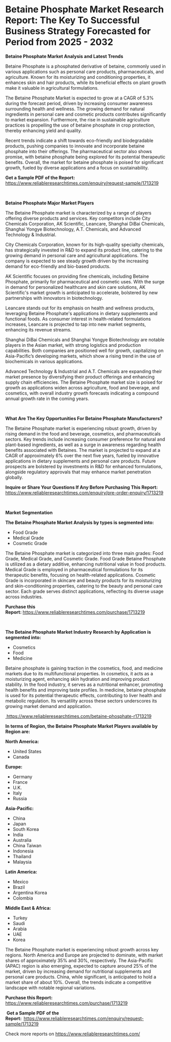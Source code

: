 <p><h1>Betaine Phosphate Market Research Report: The Key To Successful Business Strategy Forecasted for Period from 2025 - 2032</h1></p><p><strong>Betaine Phosphate Market Analysis and Latest Trends</strong></p>
<p><p>Betaine Phosphate is a phosphated derivative of betaine, commonly used in various applications such as personal care products, pharmaceuticals, and agriculture. Known for its moisturizing and conditioning properties, it enhances skin and hair products, while its beneficial effects on plant growth make it valuable in agricultural formulations. </p><p>The Betaine Phosphate Market is expected to grow at a CAGR of 5.3% during the forecast period, driven by increasing consumer awareness surrounding health and wellness. The growing demand for natural ingredients in personal care and cosmetic products contributes significantly to market expansion. Furthermore, the rise in sustainable agriculture practices is propelling the use of betaine phosphate in crop protection, thereby enhancing yield and quality.</p><p>Recent trends indicate a shift towards eco-friendly and biodegradable products, pushing companies to innovate and incorporate betaine phosphate into their offerings. The pharmaceutical sector also shows promise, with betaine phosphate being explored for its potential therapeutic benefits. Overall, the market for betaine phosphate is poised for significant growth, fueled by diverse applications and a focus on sustainability.</p></p>
<p><strong>Get a Sample PDF of the Report:&nbsp;</strong> <a href="https://www.reliableresearchtimes.com/enquiry/request-sample/1713219?utm_campaign=2189&utm_medium=2&utm_source=Github&utm_content=ia&utm_term=31012025&utm_id=betaine-phosphate">https://www.reliableresearchtimes.com/enquiry/request-sample/1713219</a></p>
<p>&nbsp;</p>
<p><strong>Betaine Phosphate Major Market Players</strong></p>
<p><p>The Betaine Phosphate market is characterized by a range of players offering diverse products and services. Key competitors include City Chemicals Corporation, AK Scientific, Leancare, Shanghai DiBai Chemicals, Shanghai Yongye Biotechnology, A.T. Chemicals, and Advanced Technology & Industrial. </p><p>City Chemicals Corporation, known for its high-quality specialty chemicals, has strategically invested in R&D to expand its product line, catering to the growing demand in personal care and agricultural applications. The company is expected to see steady growth driven by the increasing demand for eco-friendly and bio-based products.</p><p>AK Scientific focuses on providing fine chemicals, including Betaine Phosphate, primarily for pharmaceutical and cosmetic uses. With the surge in demand for personalized healthcare and skin care solutions, AK Scientific's market growth is anticipated to accelerate, bolstered by new partnerships with innovators in biotechnology.</p><p>Leancare stands out for its emphasis on health and wellness products, leveraging Betaine Phosphate's applications in dietary supplements and functional foods. As consumer interest in health-related formulations increases, Leancare is projected to tap into new market segments, enhancing its revenue streams.</p><p>Shanghai DiBai Chemicals and Shanghai Yongye Biotechnology are notable players in the Asian market, with strong logistics and production capabilities. Both companies are positioned well for growth, capitalizing on Asia-Pacific’s developing markets, which show a rising trend in the use of biochemicals in various applications.</p><p>Advanced Technology & Industrial and A.T. Chemicals are expanding their market presence by diversifying their product offerings and enhancing supply chain efficiencies. The Betaine Phosphate market size is poised for growth as applications widen across agriculture, food and beverage, and cosmetics, with overall industry growth forecasts indicating a compound annual growth rate in the coming years.</p></p>
<p>&nbsp;</p>
<p><strong>What Are The Key Opportunities For Betaine Phosphate Manufacturers?</strong></p>
<p><p>The Betaine Phosphate market is experiencing robust growth, driven by rising demand in the food and beverage, cosmetics, and pharmaceuticals sectors. Key trends include increasing consumer preference for natural and plant-based ingredients, as well as a surge in awareness regarding health benefits associated with Betaines. The market is projected to expand at a CAGR of approximately 6% over the next five years, fueled by innovative applications in dietary supplements and personal care products. Future prospects are bolstered by investments in R&D for enhanced formulations, alongside regulatory approvals that may enhance market penetration globally.</p></p>
<p><strong>Inquire or Share Your Questions If Any Before Purchasing This Report:</strong> <a href="https://www.reliableresearchtimes.com/enquiry/pre-order-enquiry/1713219?utm_campaign=2189&utm_medium=2&utm_source=Github&utm_content=ia&utm_term=31012025&utm_id=betaine-phosphate">https://www.reliableresearchtimes.com/enquiry/pre-order-enquiry/1713219</a></p>
<p>&nbsp;</p>
<p><strong>Market Segmentation</strong></p>
<p><strong>The Betaine Phosphate Market Analysis by types is segmented into:</strong></p>
<p><ul><li>Food Grade</li><li>Medical Grade</li><li>Cosmetic Grade</li></ul></p>
<p><p>The Betaine Phosphate market is categorized into three main grades: Food Grade, Medical Grade, and Cosmetic Grade. Food Grade Betaine Phosphate is utilized as a dietary additive, enhancing nutritional value in food products. Medical Grade is employed in pharmaceutical formulations for its therapeutic benefits, focusing on health-related applications. Cosmetic Grade is incorporated in skincare and beauty products for its moisturizing and skin-conditioning properties, catering to the beauty and personal care sector. Each grade serves distinct applications, reflecting its diverse usage across industries.</p></p>
<p><strong>Purchase this Report:&nbsp;</strong><a href="https://www.reliableresearchtimes.com/purchase/1713219?utm_campaign=2189&utm_medium=2&utm_source=Github&utm_content=ia&utm_term=31012025&utm_id=betaine-phosphate">https://www.reliableresearchtimes.com/purchase/1713219</a></p>
<p>&nbsp;</p>
<p><strong>The Betaine Phosphate Market Industry Research by Application is segmented into:</strong></p>
<p><ul><li>Cosmetics</li><li>Food</li><li>Medicine</li></ul></p>
<p><p>Betaine phosphate is gaining traction in the cosmetics, food, and medicine markets due to its multifunctional properties. In cosmetics, it acts as a moisturizing agent, enhancing skin hydration and improving product stability. In the food industry, it serves as a nutritional enhancer, promoting health benefits and improving taste profiles. In medicine, betaine phosphate is used for its potential therapeutic effects, contributing to liver health and metabolic regulation. Its versatility across these sectors underscores its growing market demand and application.</p></p>
<p><a href="https://www.reliableresearchtimes.com/betaine-phosphate-r1713219?utm_campaign=2189&utm_medium=2&utm_source=Github&utm_content=ia&utm_term=31012025&utm_id=betaine-phosphate">&nbsp;https://www.reliableresearchtimes.com/betaine-phosphate-r1713219</a></p>
<p><strong>In terms of Region, the Betaine Phosphate Market Players available by Region are:</strong></p>
<p>
    <p> <strong> North America: </strong>
        <ul>
            <li>United States</li>
            <li>Canada</li>
        </ul>
        </p> 
    <p> <strong> Europe: </strong>
        <ul>
            <li>Germany</li>
            <li>France</li>
            <li>U.K.</li>
            <li>Italy</li>
            <li>Russia</li>
        </ul>
        </p> 
    <p> <strong> Asia-Pacific: </strong>
        <ul>
            <li>China</li>
            <li>Japan</li>
            <li>South Korea</li>
            <li>India</li>
            <li>Australia</li>
            <li>China Taiwan</li>
            <li>Indonesia</li>
            <li>Thailand</li>
            <li>Malaysia</li>
        </ul>
        </p> 
    <p> <strong> Latin America: </strong>
        <ul>
            <li>Mexico</li>
            <li>Brazil</li>
            <li>Argentina Korea</li>
            <li>Colombia</li>
        </ul>
        </p> 
    <p> <strong> Middle East & Africa: </strong>
        <ul>
            <li>Turkey</li>
            <li>Saudi</li>
            <li>Arabia</li>
            <li>UAE</li>
            <li>Korea</li>
        </ul>
    </p>
    </p>
<p><p>The Betaine Phosphate market is experiencing robust growth across key regions. North America and Europe are projected to dominate, with market shares of approximately 35% and 30%, respectively. The Asia-Pacific (APAC) region is also emerging, expected to capture around 25% of the market, driven by increasing demand for nutritional supplements and personal care products. China, while significant, is anticipated to hold a market share of about 10%. Overall, the trends indicate a competitive landscape with notable regional variations.</p></p>
<p><strong>Purchase this Report: </strong><a href="https://www.reliableresearchtimes.com/purchase/1713219?utm_campaign=2189&utm_medium=2&utm_source=Github&utm_content=ia&utm_term=31012025&utm_id=betaine-phosphate">https://www.reliableresearchtimes.com/purchase/1713219</a></p>
<p>&nbsp;<strong>Get a Sample PDF of the Report:&nbsp;&nbsp;</strong><a href="https://www.reliableresearchtimes.com/enquiry/request-sample/1713219?utm_campaign=2189&utm_medium=2&utm_source=Github&utm_content=ia&utm_term=31012025&utm_id=betaine-phosphate">https://www.reliableresearchtimes.com/enquiry/request-sample/1713219</a></p>
<p><strong></strong></p>
<p>Check more reports on <a href="https://www.reliableresearchtimes.com/?utm_campaign=2189&utm_medium=2&utm_source=Github&utm_content=ia&utm_term=31012025&utm_id=betaine-phosphate">https://www.reliableresearchtimes.com/</a></p>